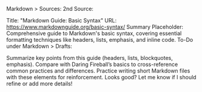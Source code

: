 Markdown > Sources:
2nd Source:

Title: "Markdown Guide: Basic Syntax"
URL: https://www.markdownguide.org/basic-syntax/
Summary Placeholder: Comprehensive guide to Markdown's basic syntax, covering essential formatting techniques like headers, lists, emphasis, and inline code.
To-Do under Markdown > Drafts:

Summarize key points from this guide (headers, lists, blockquotes, emphasis).
Compare with Daring Fireball’s basics to cross-reference common practices and differences.
Practice writing short Markdown files with these elements for reinforcement.
Looks good? Let me know if I should refine or add more details!